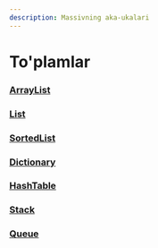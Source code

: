```yaml
---
description: Massivning aka-ukalari
---
```


# To'plamlar

### [ArrayList](https://app.gitbook.com/@dotnetuz-demo-roboticslab-1/s/dotnetuz/c-.net/basic/yuqori-daraja/toplamlar/tuple)

### [List](https://docs.dot-net.uz/c-.net/basic/yuqori-daraja/toplamlar/list)

### [SortedList](https://docs.dot-net.uz/c-.net/basic/yuqori-daraja/toplamlar/sortedlist)

### [Dictionary](https://docs.dot-net.uz/c-.net/basic/yuqori-daraja/toplamlar/dictionary)

### [HashTable](https://docs.dot-net.uz/c-.net/basic/yuqori-daraja/toplamlar/hashtable)

### [Stack](https://docs.dot-net.uz/c-.net/basic/yuqori-daraja/toplamlar/stack)

### [Queue](https://docs.dot-net.uz/c-.net/basic/yuqori-daraja/toplamlar/queue)



